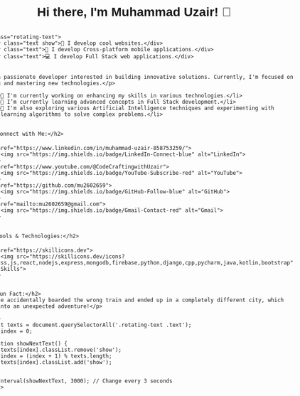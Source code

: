 <!DOCTYPE html>
<html lang="en">
<head>
    <meta charset="UTF-8">
    <meta name="viewport" content="width=device-width, initial-scale=1.0">
    <title>Muhammad Uzair's Profile</title>
    <style>
        body {
            font-family: Arial, sans-serif;
            display: flex;
            flex-direction: column;
            align-items: center;
            justify-content: center;
            height: 100vh;
            margin: 0;
        }
        .rotating-text {
            font-size: 1.5em;
            height: 2em; /* Adjust as necessary */
            overflow: hidden;
            position: relative;
        }
        .rotating-text div {
            position: absolute;
            width: 100%;
            height: 100%;
            top: 0;
            left: 0;
            opacity: 0;
            transition: opacity 1s ease-in-out;
        }
        .rotating-text div.show {
            opacity: 1;
        }
    </style>
</head>
<body>
    <h1 style="text-align:center;">Hi there, I'm Muhammad Uzair! 👋</h1>

    <div class="rotating-text">
        <div class="text show">🌟 I develop cool websites.</div>
        <div class="text">🚀 I develop Cross-platform mobile applications.</div>
        <div class="text">💻 I develop Full Stack web applications.</div>
    </div>

    <p>I'm a passionate developer interested in building innovative solutions. Currently, I'm focused on learning and mastering new technologies.</p>
    <ul>
        <li>🔭 I'm currently working on enhancing my skills in various technologies.</li>
        <li>🌱 I’m currently learning advanced concepts in Full Stack development.</li>
        <li>🧠 I'm also exploring various Artificial Intelligence techniques and experimenting with machine learning algorithms to solve complex problems.</li>
    </ul>

    <h2>📫 Connect with Me:</h2>
    <p>
        <a href="https://www.linkedin.com/in/muhammad-uzair-858753259/">
            <img src="https://img.shields.io/badge/LinkedIn-Connect-blue" alt="LinkedIn">
        </a>
        <a href="https://www.youtube.com/@CodeCraftingwithUzair">
            <img src="https://img.shields.io/badge/YouTube-Subscribe-red" alt="YouTube">
        </a>
        <a href="https://github.com/mu2602659">
            <img src="https://img.shields.io/badge/GitHub-Follow-blue" alt="GitHub">
        </a>
        <a href="mailto:mu2602659@gmail.com">
            <img src="https://img.shields.io/badge/Gmail-Contact-red" alt="Gmail">
        </a>
    </p>

    <h2>🛠️ Tools & Technologies:</h2>
    <p>
        <a href="https://skillicons.dev">
            <img src="https://skillicons.dev/icons?i=html,css,js,react,nodejs,express,mongodb,firebase,python,django,cpp,pycharm,java,kotlin,bootstrap" alt="My Skills">
        </a>
    </p>

    <h2>😄 Fun Fact:</h2>
    <p>I once accidentally boarded the wrong train and ended up in a completely different city, which turned into an unexpected adventure!</p>

    <script>
        const texts = document.querySelectorAll('.rotating-text .text');
        let index = 0;

        function showNextText() {
            texts[index].classList.remove('show');
            index = (index + 1) % texts.length;
            texts[index].classList.add('show');
        }

        setInterval(showNextText, 3000); // Change every 3 seconds
    </script>
</body>
</html>
